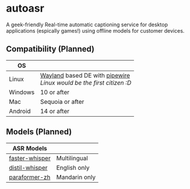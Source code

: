# autoasr
A geek-friendly Real-time automatic captioning service for desktop applications (espically games!) using offline models for customer devices.

## Compatibility (Planned)
|OS||
|-|-|
|Linux|[Wayland](https://gitlab.freedesktop.org/rgriebl/wayland) based DE with [pipewire](https://github.com/PipeWire/pipewire)<br> *Linux would be the first citizen :D*|
|Windows|10 or after|
|Mac|Sequoia or after|
|Android|14 or after|

## Models (Planned)
|ASR Models||
|-|-|
|[faster-whisper](https://github.com/SYSTRAN/faster-whisper)|Multilingual|
|[distil-whisper](https://github.com/huggingface/distil-whisper)|English only|
|[paraformer-zh](https://huggingface.co/funasr/paraformer-zh)|Mandarin only|